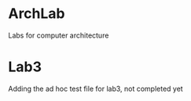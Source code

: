 # ArchLab
Labs for computer architecture 


# Lab3 

Adding the ad hoc test file for lab3, not completed yet